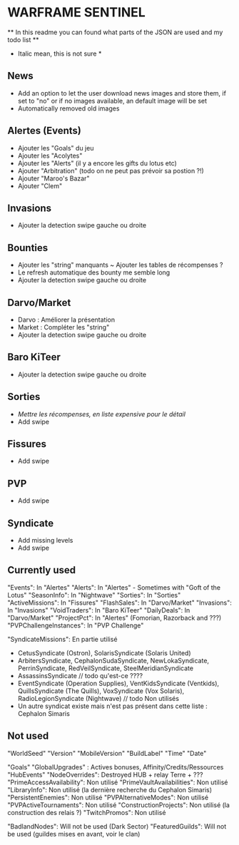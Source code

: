 # WARFRAME SENTINEL

** In this readme you can found what parts of the JSON are used and my todo list **
* Italic mean, this is not sure *

## News
 - Add an option to let the user download news images and store them, if set to "no" or if no images available, an default image will be set
 - Automatically removed old images

## Alertes (Events)
 - Ajouter les "Goals" du jeu
 - Ajouter les "Acolytes"
 - Ajouter les "Alerts" (il y a encore les gifts du lotus etc)
 - Ajouter "Arbitration" (todo on ne peut pas prévoir sa postion ?!)
 - Ajouter "Maroo's Bazar"
 - Ajouter "Clem"

## Invasions
 - Ajouter la detection swipe gauche ou droite

## Bounties
 - Ajouter les "string" manquants
 ~ Ajouter les tables de récompenses ?
 - Le refresh automatique des bounty me semble long
 - Ajouter la detection swipe gauche ou droite

## Darvo/Market
 - Darvo : Améliorer la présentation
 - Market : Compléter les "string"
 - Ajouter la detection swipe gauche ou droite

## Baro KiTeer
 - Ajouter la detection swipe gauche ou droite

## Sorties
 - *Mettre les récompenses, en liste expensive pour le détail*
 - Add swipe

## Fissures
 - Add swipe

## PVP
 - Add swipe

## Syndicate
 - Add missing levels
 - Add swipe

## Currently used

"Events": In "Alertes"
"Alerts": In "Alertes" - Sometimes with "Goft of the Lotus"
"SeasonInfo": In "Nightwave"
"Sorties": In "Sorties"
"ActiveMissions": In "Fissures"
"FlashSales": In "Darvo/Market"
"Invasions": In "Invasions"
"VoidTraders": In "Baro KiTeer"
"DailyDeals": In "Darvo/Market"
"ProjectPct": In "Alertes" (Fomorian, Razorback and ???)
"PVPChallengeInstances": In "PVP Challenge"

"SyndicateMissions": En partie utilisé
 - CetusSyndicate (Ostron), SolarisSyndicate (Solaris United)
 - ArbitersSyndicate, CephalonSudaSyndicate, NewLokaSyndicate, PerrinSyndicate, RedVeilSyndicate, SteelMeridianSyndicate
 - AssassinsSyndicate // todo qu'est-ce ????
 - EventSyndicate (Operation Supplies), VentKidsSyndicate (Ventkids), QuillsSyndicate (The Quills), VoxSyndicate (Vox Solaris), RadioLegionSyndicate (Nightwave) // todo Non utilisés
 - Un autre syndicat existe mais n'est pas présent dans cette liste : Cephalon Simaris

## Not used

"WorldSeed"
"Version"
"MobileVersion"
"BuildLabel"
"Time"
"Date"

"Goals"
"GlobalUpgrades" : Actives bonuses, Affinity/Credits/Ressources
"HubEvents"
"NodeOverrides": Destroyed HUB + relay Terre + ???
"PrimeAccessAvailability": Non utilisé
"PrimeVaultAvailabilities": Non utilisé
"LibraryInfo": Non utilisé (la dernière recherche du Cephalon Simaris)
"PersistentEnemies": Non utilisé
"PVPAlternativeModes": Non utilisé
"PVPActiveTournaments": Non utilisé
"ConstructionProjects": Non utilisé (la construction des relais ?)
"TwitchPromos": Non utilisé

"BadlandNodes": Will not be used (Dark Sector)
"FeaturedGuilds": Will not be used (guildes mises en avant, voir le clan)
